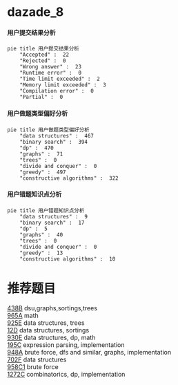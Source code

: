 # dazade_8

<!-- tabs:start -->



#### **用户提交结果分析**

```mermaid
pie title 用户提交结果分析
    "Accepted" :  22
    "Rejected" :  0
    "Wrong answer" :  23
    "Runtime error" :  0
    "Time limit exceeded" :  2
    "Memory limit exceeded" :  3
    "Compilation error" :  0
    "Partial" :  0
```

#### **用户做题类型偏好分析**

```mermaid
pie title 用户做题类型偏好分析
    "data structures" :  467
    "binary search" :  394
    "dp" :  470
    "graphs" :  71
    "trees" :  0
    "divide and conquer" :  0
    "greedy" :  497
    "constructive algorithms" :  322
```
#### **用户错题知识点分析**

```mermaid
pie title 用户错题知识点分析
    "data structures" :  9
    "binary search" :  17
    "dp" :  5
    "graphs" :  40
    "trees" :  0
    "divide and conquer" :  0
    "greedy" :  13
    "constructive algorithms" :  10
```



<!-- tabs:end -->
# 推荐题目
[438B](https://codeforces.com/contest/438/problem/B)		dsu,graphs,sortings,trees		  
[965A](https://codeforces.com/contest/965/problem/A)		math		  
[925E](https://codeforces.com/contest/925/problem/E)		data structures,
                        trees		  
[12D](https://codeforces.com/contest/12/problem/D)		data structures,
                        sortings		  
[930E](https://codeforces.com/contest/930/problem/E)		data structures,
                        dp,
                        math		  
[195C](https://codeforces.com/contest/195/problem/C)		expression parsing,
                        implementation		  
[948A](https://codeforces.com/contest/948/problem/A)		brute force,
                        dfs and similar,
                        graphs,
                        implementation		  
[702F](https://codeforces.com/contest/702/problem/F)		data structures		  
[958C1](https://codeforces.com/contest/958C/problem/1)		brute force		  
[1272C](https://codeforces.com/contest/1272/problem/C)		combinatorics,
                        dp,
                        implementation		  
